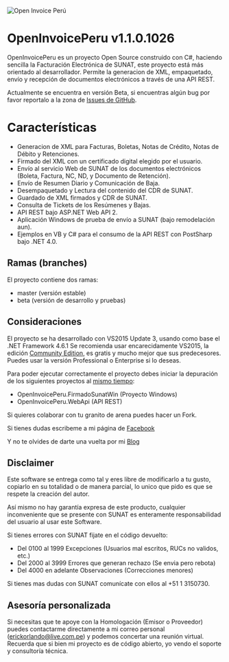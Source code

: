 ![Open Invoice Perú](https://raw.githubusercontent.com/erickorlando/facturacionelectronicasunat/master/openinvoiceperulogo.PNG "Open Invoice Perú")
# OpenInvoicePeru v1.1.0.1026 #
OpenInvoicePeru es un proyecto Open Source construido con C#, haciendo sencilla la Facturación Electrónica de SUNAT, este proyecto está más orientado al desarrollador.
Permite la generacion de XML, empaquetado, envío y recepción de documentos electrónicos a través de una API REST.

Actualmente se encuentra en versión Beta, si encuentras algún bug por favor reportalo a la zona de [Issues de GitHub](https://github.com/erickorlando/facturacionelectronicasunat/issues).

# Características #
- Generacion de XML para Facturas, Boletas, Notas de Crédito, Notas de Débito y Retenciones.
- Firmado del XML con un certificado digital elegido por el usuario.
- Envío al servicio Web de SUNAT de los documentos electrónicos (Boleta, Factura, NC, ND, y Documento de Retención).
- Envío de Resumen Diario y Comunicación de Baja.
- Desempaquetado y Lectura del contenido del CDR de SUNAT.
- Guardado de XML firmados y CDR de SUNAT.
- Consulta de Tickets de los Resúmenes y Bajas.
- API REST bajo ASP.NET Web API 2.
- Aplicación Windows de prueba de envío a SUNAT (bajo remodelación aun).
- Ejemplos en VB y C# para el consumo de la API REST con PostSharp bajo .NET 4.0.

## Ramas (branches) ##

El proyecto contiene dos ramas:

- master (versión estable)
- beta (versión de desarrollo y pruebas)

## Consideraciones ##
El proyecto se ha desarrollado con VS2015 Update 3, usando como base el .NET Framework 4.6.1
Se recomienda usar encarecidamente VS2015, la edición [Community Edition](https://www.visualstudio.com/downloads/download-visual-studio-vs), es gratis y mucho mejor que sus predecesores.
Puedes usar la versión Professional o Enterprise si lo deseas.

Para poder ejecutar correctamente el proyecto debes iniciar la depuración de los siguientes proyectos al [mismo tiempo](https://msdn.microsoft.com/es-es/library/ms165413.aspx):

* OpenInvoicePeru.FirmadoSunatWin (Proyecto Windows)
* OpenInvoicePeru.WebApi (API REST)

Si quieres colaborar con tu granito de arena puedes hacer un Fork.

Si tienes dudas escribeme a mi página de [Facebook](http://m.me/erickorlandoblog)

Y no te olvides de darte una vuelta por mi [Blog](http://erickorlando.com/2016/05/07/proyecto-opensource-facturacion-electronica-sunat/)

## Disclaimer ##

Este software se entrega como tal y eres libre de modificarlo a tu gusto, copiarlo en su totalidad 
o de manera parcial, lo unico que pido es que se respete la creación del autor.

Así mismo no hay garantía expresa de este producto, cualquier inconveniente que se presente con SUNAT 
es enteramente responsabilidad del usuario al usar este Software. 

Si tienes errores con SUNAT fijate en el código devuelto:

- Del 0100 al 1999 Excepciones (Usuarios mal escritos, RUCs no validos, etc.)
- Del 2000 al 3999 Errores que generan rechazo (Se envia pero rebota)
- Del 4000 en adelante Observaciones (Correcciones menores)

Si tienes mas dudas con SUNAT comunícate con ellos al +51 1 3150730.

## Asesoría personalizada ##

Si necesitas que te apoye con la Homologación (Emisor o Proveedor) puedes contactarme 
directamente a mi correo personal (erickorlando@live.com.pe) y podemos concertar una reunión virtual.
Recuerda que si bien mi proyecto es de código abierto, yo vendo el soporte y consultoría técnica.
